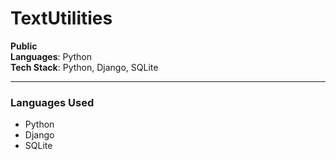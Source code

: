 # TextUtilities

**Public**  
**Languages**: Python  
**Tech Stack**: Python, Django, SQLite  

---

### Languages Used
- Python
- Django
- SQLite
